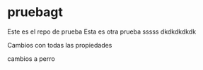 # pruebagt
Este es el repo de prueba
Esta es otra prueba
sssss
dkdkdkdkdk

Cambios con todas las propiedades

cambios a
perro